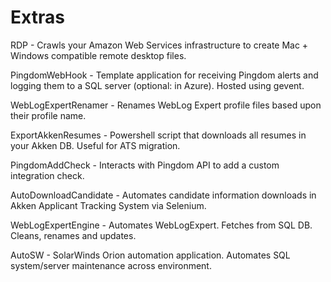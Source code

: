 # Extras

RDP - Crawls your Amazon Web Services infrastructure to create Mac + Windows compatible remote desktop files.

PingdomWebHook - Template application for receiving Pingdom alerts and logging them to a SQL server (optional: in Azure). Hosted using gevent. 

WebLogExpertRenamer - Renames WebLog Expert profile files based upon their profile name.

ExportAkkenResumes - Powershell script that downloads all resumes in your Akken DB. Useful for ATS migration.

PingdomAddCheck - Interacts with Pingdom API to add a custom integration check.

AutoDownloadCandidate - Automates candidate information downloads in Akken Applicant Tracking System via Selenium.

WebLogExpertEngine - Automates WebLogExpert. Fetches from SQL DB. Cleans, renames and updates.

AutoSW - SolarWinds Orion automation application. Automates SQL system/server maintenance across environment.  
